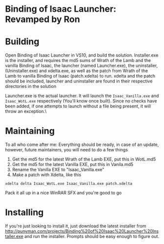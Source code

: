 Binding of Isaac Launcher: Revamped by Ron
==========================================

Building
========
Open Binding of Isaac Launcher in VS10, and build the solution.
Installer.exe is the installer, and requires the md5 sums of Wrath of the Lamb and the vanilla Binding of Isaac, 
the launcher (named Launcher.exe), the uninstaller, (Uninstaller.exe) and xdelta.exe, as well as the patch from Wrath of the Lamb to vanilla Binding of Isaac (patch.xdelta)
to run. xdelta and the patch should be included, launcher and uninstaller are found in their respective directories in the solution

Launcher.exe is the actual launcher. It will launch the
```Isaac_Vanilla.exe```
and
```Isaac_WotL.exe```
respectively (You'll know once built). Since no checks have been added, if one attempts to launch without a file being present, it will throw an exception.\


Maintaining
===========
To all who come after me:
Everything should be ready, in case of an update, however, future maintainers, you will need to do a few things
1. Get the md5 for the latest Wrath of the Lamb EXE, put this in WotL.md5
2. Get the md5 for the latest Vanilla EXE, put this in Vanila.md5
4. Rename the Vanilla EXE to "Isaac_Vanilla.exe"
3. Make a patch with Xdelta, like this 
```
xdelta delta Isaac_WotL.exe Isaac_Vanilla.exe patch.xdelta
```
Pack it all up in a nice WinRAR SFX and you're good to go

Installing
==========
If you're just looking to install it, just download the latest installer from
http://punyman.com/projects/Binding%20of%20Isaac%20Launcher%20Installer.exe
and run the installer. Prompts should be easy enough to figure out.
